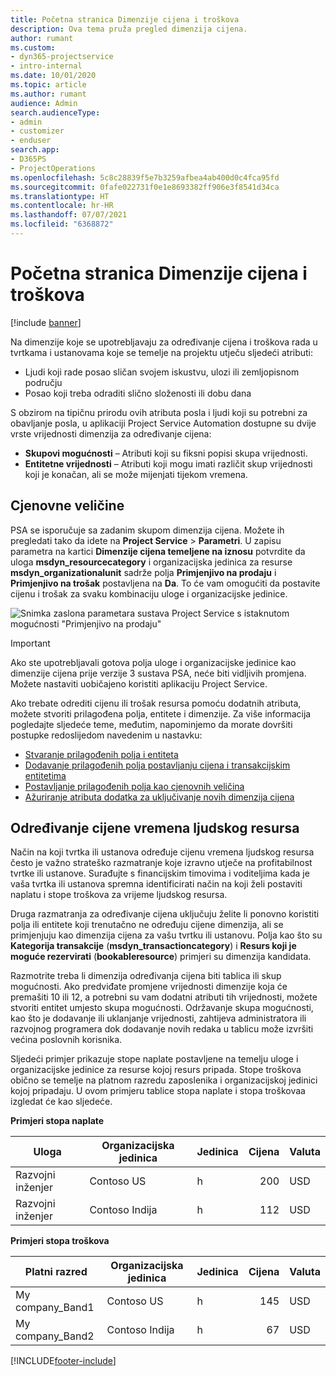 ```yaml
---
title: Početna stranica Dimenzije cijena i troškova
description: Ova tema pruža pregled dimenzija cijena.
author: rumant
ms.custom:
- dyn365-projectservice
- intro-internal
ms.date: 10/01/2020
ms.topic: article
ms.author: rumant
audience: Admin
search.audienceType:
- admin
- customizer
- enduser
search.app:
- D365PS
- ProjectOperations
ms.openlocfilehash: 5c8c28839f5e7b3259afbea4ab400d0c4fca95fd
ms.sourcegitcommit: 0fafe022731f0e1e8693382ff906e3f8541d34ca
ms.translationtype: HT
ms.contentlocale: hr-HR
ms.lasthandoff: 07/07/2021
ms.locfileid: "6368872"
---
```

# <a name="pricing-and-costing-dimensions-home-page"></a>Početna stranica Dimenzije cijena i troškova

[!include [banner](../includes/psa-now-project-operations.md)]

Na dimenzije koje se upotrebljavaju za određivanje cijena i troškova rada u tvrtkama i ustanovama koje se temelje na projektu utječu sljedeći atributi:

- Ljudi koji rade posao sličan svojem iskustvu, ulozi ili zemljopisnom području
- Posao koji treba odraditi slično složenosti ili dobu dana

S obzirom na tipičnu prirodu ovih atributa posla i ljudi koji su potrebni za obavljanje posla, u aplikaciji Project Service Automation dostupne su dvije vrste vrijednosti dimenzija za određivanje cijena: 

- **Skupovi mogućnosti** – Atributi koji su fiksni popisi skupa vrijednosti.
- **Entitetne vrijednosti** – Atributi koji mogu imati različit skup vrijednosti koji je konačan, ali se može mijenjati tijekom vremena.

## <a name="pricing-dimensions"></a>Cjenovne veličine

PSA se isporučuje sa zadanim skupom dimenzija cijena. Možete ih pregledati tako da idete na **Project Service** > **Parametri**. U zapisu parametra na kartici **Dimenzije cijena temeljene na iznosu** potvrdite da uloga **msdyn_resourcecategory** i organizacijska jedinica za resurse **msdyn_organizationalunit** sadrže polja **Primjenjivo na prodaju** i **Primjenjivo na trošak** postavljena na **Da**. To će vam omogućiti da postavite cijenu i trošak za svaku kombinaciju uloge i organizacijske jedinice.

![Snimka zaslona parametara sustava Project Service s istaknutom mogućnosti "Primjenjivo na prodaju"](media/PS-OOB-parameters.png)

> [!IMPORTANT]
> Ako ste upotrebljavali gotova polja uloge i organizacijske jedinice kao dimenzije cijena prije verzije 3 sustava PSA, neće biti vidljivih promjena. Možete nastaviti uobičajeno koristiti aplikaciju Project Service. 

Ako trebate odrediti cijenu ili trošak resursa pomoću dodatnih atributa, možete stvoriti prilagođena polja, entitete i dimenzije. Za više informacija pogledajte sljedeće teme, međutim, napominjemo da morate dovršiti postupke redoslijedom navedenim u nastavku:

- [Stvaranje prilagođenih polja i entiteta](create-custom-fields-entities.md)
- [Dodavanje prilagođenih polja postavljanju cijena i transakcijskim entitetima](field-references.md)
- [Postavljanje prilagođenih polja kao cjenovnih veličina](set-up-pricing-dimensions.md)
- [Ažuriranje atributa dodatka za uključivanje novih dimenzija cijena](update-plug-in-attributes.md)

## <a name="pricing-human-resource-time"></a>Određivanje cijene vremena ljudskog resursa
Način na koji tvrtka ili ustanova određuje cijenu vremena ljudskog resursa često je važno strateško razmatranje koje izravno utječe na profitabilnost tvrtke ili ustanove. Surađujte s financijskim timovima i voditeljima kada je vaša tvrtka ili ustanova spremna identificirati način na koji želi postaviti naplatu i stope troškova za vrijeme ljudskog resursa.

Druga razmatranja za određivanje cijena uključuju želite li ponovno koristiti polja ili entitete koji trenutačno ne određuju cijene dimenzija, ali se primjenjuju kao dimenzija cijena za vašu tvrtku ili ustanovu. Polja kao što su **Kategorija transakcije** (**msdyn_transactioncategory**) i **Resurs koji je moguće rezervirati** (**bookableresource**) primjeri su dimenzija kandidata. 

Razmotrite treba li dimenzija određivanja cijena biti tablica ili skup mogućnosti. Ako predviđate promjene vrijednosti dimenzije koja će premašiti 10 ili 12, a potrebni su vam dodatni atributi tih vrijednosti, možete stvoriti entitet umjesto skupa mogućnosti. Održavanje skupa mogućnosti, kao što je dodavanje ili uklanjanje vrijednosti, zahtijeva administratora ili razvojnog programera dok dodavanje novih redaka u tablicu može izvršiti većina poslovnih korisnika.

Sljedeći primjer prikazuje stope naplate postavljene na temelju uloge i organizacijske jedinice za resurse kojoj resurs pripada. Stope troškova obično se temelje na platnom razredu zaposlenika i organizacijskoj jedinici kojoj pripadaju. U ovom primjeru tablice stopa naplate i stopa troškovaa izgledat će kao sljedeće.

**Primjeri stopa naplate**

| Uloga        | Organizacijska jedinica    |Jedinica      |Cijena      |Valuta  |
| ------------|-------------|----------|----------:|----------|
| Razvojni inženjer   | Contoso US  |h | 200|USD     |
| Razvojni inženjer   | Contoso Indija |h|   112|USD     |


**Primjeri stopa troškova**

| Platni razred     | Organizacijska jedinica    |Jedinica      |Cijena      |Valuta  |
| ----------------|-------------|----------|----------:|----------|
| My company_Band1 | Contoso US  |h | 145|USD     |
| My company_Band2 | Contoso Indija |h|   67|USD     |


[!INCLUDE[footer-include](../includes/footer-banner.md)]